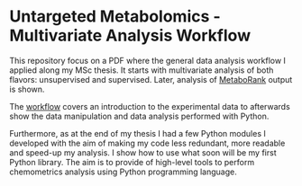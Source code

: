 # Untargeted Metabolomics - Multivariate Analysis Workflow

This repository focus on a PDF where the general data analysis workflow I applied along my MSc thesis. It starts with multivariate analysis of both flavors: unsupervised and supervised. Later,
analysis of [MetaboRank](https://pubmed.ncbi.nlm.nih.gov/29982278/) output is shown.

The [workflow](https://github.com/Christ14n97/MSc_Untarg_Metabo_Workflow/blob/master/Multivariate_Analysis_Metabolomics_Workflow.pdf) covers an introduction to the experimental data to afterwards show the data manipulation and data analysis performed with Python.

Furthermore, as at the end of my thesis I had a few Python modules I developed with the aim of making my code less redundant, more readable and speed-up my analysis. I show how to use what soon will be my first Python library. The aim is to provide of high-level tools to perform chemometrics analysis using Python programming language.
